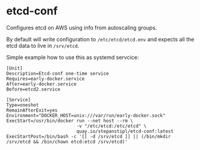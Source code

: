 # etcd-conf

Configures etcd on AWS using info from autoscaling groups.

By default will write configuration to `/etc/etcd/etcd.env` and expects all the
etcd data to live in `/srv/etcd`.

Simple example how to use this as systemd servcice:
```
[Unit]
Description=Etcd-conf one-time service
Requires=early-docker.service
After=early-docker.service
Before=etcd2.service

[Service]
Type=oneshot
RemainAfterExit=yes
Environment="DOCKER_HOST=unix:///var/run/early-docker.sock"
ExecStart=/usr/bin/docker run --net host --rm \
                          -v "/etc/etcd:/etc/etcd" \
                          quay.io/stepanstipl/etcd-conf:latest
ExecStartPost=/bin/bash -c '[[ -d /srv/etcd ]] || (/bin/mkdir /srv/etcd && /bin/chown etcd:etcd /srv/etcd)'
```

